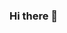 ### Hi there 👋

<!--
**gabrielpmaia11/gabrielpmaia11** is a ✨ _special_ ✨ repository because its `README.md` (this file) appears on your GitHub profile.
<h1>OLa PEssoal</h1>
Here are some ideas to get you started:

- 🔭 I’m currently working on ...
- 🌱 I’m currently learning ...
- 👯 I’m looking to collaborate on ...
- 🤔 I’m looking for help with ...
- 💬 Ask me about ...
- 📫 How to reach me: ...
- 😄 Pronouns: ...
- ⚡ Fun fact: ...
-->
